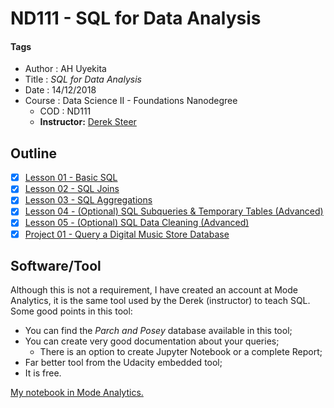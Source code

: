 # ND111 - SQL for Data Analysis

#### Tags
* Author : AH Uyekita
* Title  :  _SQL for Data Analysis_
* Date   : 14/12/2018
* Course : Data Science II - Foundations Nanodegree
    * COD    : ND111
    * **Instructor:** [Derek Steer][derek]

[derek]: https://modeanalytics.com

## Outline

* [x] [Lesson 01 - Basic SQL][1]
* [x] [Lesson 02 - SQL Joins][2]
* [x] [Lesson 03 - SQL Aggregations][3]
* [x] [Lesson 04 - (Optional) SQL Subqueries & Temporary Tables (Advanced)][4]
* [x] [Lesson 05 - (Optional) SQL Data Cleaning (Advanced)][5]
* [x] [Project 01 - Query a Digital Music Store Database][6]

[1]: https://github.com/AndersonUyekita/ND111_data_science_foundations_02/tree/master/02-Chapter02/01-Lesson_01
[2]: https://github.com/AndersonUyekita/ND111_data_science_foundations_02/tree/master/02-Chapter02/02-Lesson_02
[3]: https://github.com/AndersonUyekita/ND111_data_science_foundations_02/tree/master/02-Chapter02/03-Lesson_03
[4]: https://github.com/AndersonUyekita/ND111_data_science_foundations_02/tree/master/02-Chapter02/04-Lesson_04
[5]: https://github.com/AndersonUyekita/ND111_data_science_foundations_02/tree/master/02-Chapter02/05-Lesson_05
[6]: https://github.com/AndersonUyekita/ND111_data_science_foundations_02/tree/master/02-Chapter02/00-Project_01

## Software/Tool

Although this is not a requirement, I have created an account at Mode Analytics, it is the same tool used by the Derek (instructor) to teach SQL. Some good points in this tool:

* You can find the _Parch and Posey_ database available in this tool;
* You can create very good documentation about your queries;
    * There is an option to create Jupyter Notebook or a complete Report;
* Far better tool from the Udacity embedded tool;
* It is free.

<a href="https://modeanalytics.com/ah_uyekita/reports/03e5141ea602" target="_blank">My notebook in Mode Analytics.</a>
